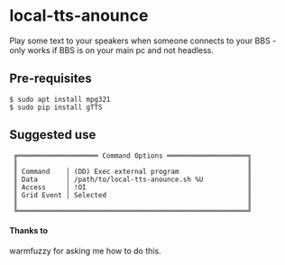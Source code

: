 # local-tts-anounce
Play some text to your speakers when someone connects to your BBS - only works if BBS is on your main pc and not headless.

## Pre-requisites
```
$ sudo apt install mpg321
$ sudo pip install gTTS
```

## Suggested use
```
 ╔════════════════════ Command Options ════════════════════╗
 ║                                                         ║
 ║ Command    │ (DD) Exec external program                 ║
 ║ Data       │ /path/to/local-tts-anounce.sh %U           ║
 ║ Access     │ !OI                                        ║
 ║ Grid Event │ Selected                                   ║
 ║                                                         ║
 ╚═════════════════════════════════════════════════════════╝
 ```
 
#### Thanks to
warmfuzzy for asking me how to do this.
